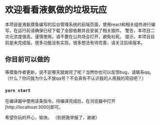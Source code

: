 # 欢迎看看液氨做的垃圾玩应

本项目是液氨摸鱼编写的后台管理系统的前端页面，使用react和相关组件进行编写，在运行前请确保已经下载了全部依赖并且安装了相关插件。
警告，本项目二次元浓度很高，谨慎使用，请不要在公共场合打开，避免社死。
提示，本项目目前是未完成版，很多功能没有实现，很多想法有待完善，请关注后续版本。

## 你目前可以做的

等摸鱼作者更新，说不定哪天就做完了呢？当然你也可以反馈bug，请联系qq。
（什么？你问我为什么不放qq号？不会真有不认识我的人用我的项目吧？）

### `yarn start`

在编译器中使用该条指令，待编译完成后，在浏览器中打开[http://localhost:3000]即可。

希望你玩的开心，愉快。
（别把我举报了，谢谢）
